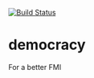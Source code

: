 [![Build Status](https://travis-ci.org/IvanVergiliev/democracy.png)](https://travis-ci.org/IvanVergiliev/democracy)


democracy
=========

For a better FMI
